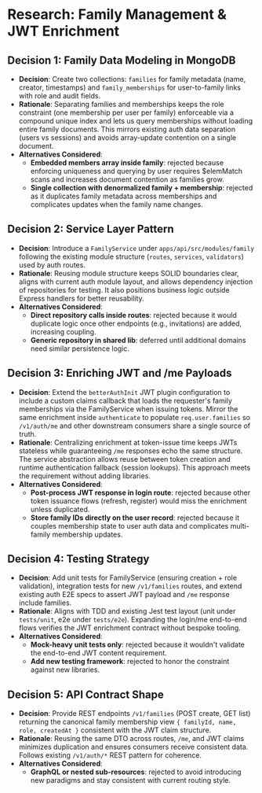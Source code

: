 # Research: Family Management & JWT Enrichment

## Decision 1: Family Data Modeling in MongoDB
- **Decision**: Create two collections: `families` for family metadata (name, creator, timestamps) and `family_memberships` for user-to-family links with role and audit fields.
- **Rationale**: Separating families and memberships keeps the role constraint (one membership per user per family) enforceable via a compound unique index and lets us query memberships without loading entire family documents. This mirrors existing auth data separation (users vs sessions) and avoids array-update contention on a single document.
- **Alternatives Considered**:
  - **Embedded members array inside family**: rejected because enforcing uniqueness and querying by user requires $elemMatch scans and increases document contention as families grow.
  - **Single collection with denormalized family + membership**: rejected as it duplicates family metadata across memberships and complicates updates when the family name changes.

## Decision 2: Service Layer Pattern
- **Decision**: Introduce a `FamilyService` under `apps/api/src/modules/family` following the existing module structure (`routes`, `services`, `validators`) used by auth routes.
- **Rationale**: Reusing module structure keeps SOLID boundaries clear, aligns with current auth module layout, and allows dependency injection of repositories for testing. It also positions business logic outside Express handlers for better reusability.
- **Alternatives Considered**:
  - **Direct repository calls inside routes**: rejected because it would duplicate logic once other endpoints (e.g., invitations) are added, increasing coupling.
  - **Generic repository in shared lib**: deferred until additional domains need similar persistence logic.

## Decision 3: Enriching JWT and /me Payloads
- **Decision**: Extend the `betterAuthInit` JWT plugin configuration to include a custom claims callback that loads the requester's family memberships via the FamilyService when issuing tokens. Mirror the same enrichment inside `authenticate` to populate `req.user.families` so `/v1/auth/me` and other downstream consumers share a single source of truth.
- **Rationale**: Centralizing enrichment at token-issue time keeps JWTs stateless while guaranteeing `/me` responses echo the same structure. The service abstraction allows reuse between token creation and runtime authentication fallback (session lookups). This approach meets the requirement without adding libraries.
- **Alternatives Considered**:
  - **Post-process JWT response in login route**: rejected because other token issuance flows (refresh, register) would miss the enrichment unless duplicated.
  - **Store family IDs directly on the user record**: rejected because it couples membership state to user auth data and complicates multi-family membership updates.

## Decision 4: Testing Strategy
- **Decision**: Add unit tests for FamilyService (ensuring creation + role validation), integration tests for new `/v1/families` routes, and extend existing auth E2E specs to assert JWT payload and `/me` response include families.
- **Rationale**: Aligns with TDD and existing Jest test layout (unit under `tests/unit`, e2e under `tests/e2e`). Expanding the login/me end-to-end flows verifies the JWT enrichment contract without bespoke tooling.
- **Alternatives Considered**:
  - **Mock-heavy unit tests only**: rejected because it wouldn't validate the end-to-end JWT content requirement.
  - **Add new testing framework**: rejected to honor the constraint against new libraries.

## Decision 5: API Contract Shape
- **Decision**: Provide REST endpoints `/v1/families` (POST create, GET list) returning the canonical family membership view `{ familyId, name, role, createdAt }` consistent with the JWT claim structure.
- **Rationale**: Reusing the same DTO across routes, `/me`, and JWT claims minimizes duplication and ensures consumers receive consistent data. Follows existing `/v1/auth/*` REST pattern for coherence.
- **Alternatives Considered**:
  - **GraphQL or nested sub-resources**: rejected to avoid introducing new paradigms and stay consistent with current routing style.

